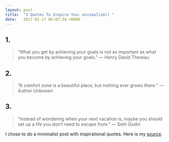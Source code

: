 ```yaml
---
layout: post
title:  "3 Quotes To Inspire You: minimalism() "
date:   2017-02-17 06:07:34 +0000
---
```



## 1.
> “What you get by achieving your goals is not as important as what you become by achieving your goals.” — Henry David Thoreau

## 2.
>   “A comfort zone is a beautiful place, but nothing ever grows there.” — Author Unknown

## 3.
> “Instead of wondering when your next vacation is, maybe you should set up a life you don’t need to escape from.” — Seth Godin


I chose to do a minimalist post with inspirational quotes. Here is my [source](http://www.lifehack.org/articles/communication/30-the-most-inspirational-quotes-all-time.html). 
